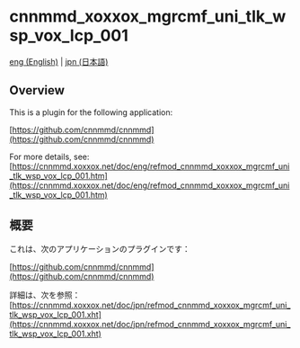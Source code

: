# cnnmmd_xoxxox_mgrcmf_uni_tlk_wsp_vox_lcp_001

[eng (English)](#Overview) | [jpn (日本語)](#概要)

## Overview

This is a plugin for the following application:

[https://github.com/cnnmmd/cnnmmd](https://github.com/cnnmmd/cnnmmd)

For more details, see:  
[https://cnnmmd.xoxxox.net/doc/eng/refmod_cnnmmd_xoxxox_mgrcmf_uni_tlk_wsp_vox_lcp_001.htm](https://cnnmmd.xoxxox.net/doc/eng/refmod_cnnmmd_xoxxox_mgrcmf_uni_tlk_wsp_vox_lcp_001.htm)

## 概要

これは、次のアプリケーションのプラグインです：

[https://github.com/cnnmmd/cnnmmd](https://github.com/cnnmmd/cnnmmd)

詳細は、次を参照：[https://cnnmmd.xoxxox.net/doc/jpn/refmod_cnnmmd_xoxxox_mgrcmf_uni_tlk_wsp_vox_lcp_001.xht](https://cnnmmd.xoxxox.net/doc/jpn/refmod_cnnmmd_xoxxox_mgrcmf_uni_tlk_wsp_vox_lcp_001.xht)